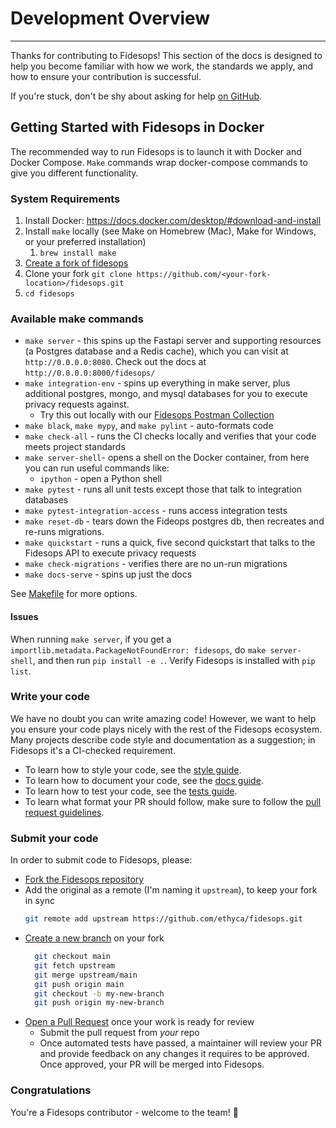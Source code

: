 # Development Overview

---

Thanks for contributing to Fidesops! This section of the docs is designed to help you become familiar with how we work, the standards we apply, and how to ensure your contribution is successful.

If you're stuck, don't be shy about asking for help [on GitHub](https://github.com/ethyca/fidesops/issues).

## Getting Started with Fidesops in Docker

The recommended way to run Fidesops is to launch it with Docker and Docker Compose. `Make` commands wrap docker-compose 
commands to give you different functionality.

### System Requirements 

1. Install Docker: https://docs.docker.com/desktop/#download-and-install
2. Install `make` locally (see Make on Homebrew (Mac), Make for Windows, or your preferred installation) 
   1. `brew install make`
3. [Create a fork of fidesops](https://docs.github.com/en/get-started/quickstart/fork-a-repo) 
4. Clone your fork `git clone https://github.com/<your-fork-location>/fidesops.git`
5. `cd fidesops`

### Available make commands
- `make server` - this spins up the Fastapi server and supporting resources (a Postgres database and a Redis cache), which you can visit at `http://0.0.0.0:8080`. Check out the docs at `http://0.0.0.0:8000/fidesops/`
- `make integration-env` - spins up everything in make server, plus additional postgres, mongo, and mysql databases for you to execute privacy requests against.
    - Try this out locally with our [Fidesops Postman Collection](../postman/Fidesops.postman_collection.json)
- `make black`, `make mypy`, and `make pylint` - auto-formats code
- `make check-all` - runs the CI checks locally and verifies that your code meets project standards
- `make server-shell`-  opens a shell on the Docker container, from here you can run useful commands like:
  - `ipython` - open a Python shell
- `make pytest` - runs all unit tests except those that talk to integration databases
- `make pytest-integration-access` - runs access integration tests
- `make reset-db` - tears down the Fideops postgres db, then recreates and re-runs migrations.
- `make quickstart` - runs a quick, five second quickstart that talks to the Fidesops API to execute privacy requests
- `make check-migrations` - verifies there are no un-run migrations 
- `make docs-serve` - spins up just the docs

See [Makefile](../../../../Makefile) for more options. 


#### Issues 
When running `make server`, if you get a `importlib.metadata.PackageNotFoundError: fidesops`, do `make server-shell`,
and then run `pip install -e .`. Verify Fidesops is installed with `pip list`. 


### Write your code

We have no doubt you can write amazing code! However, we want to help you ensure your code plays nicely with the rest of the Fidesops ecosystem. Many projects describe code style and documentation as a suggestion; in Fidesops it's a CI-checked requirement.

* To learn how to style your code, see the [style guide](code_style.md).
* To learn how to document your code, see the [docs guide](documentation.md).
* To learn how to test your code, see the [tests guide](testing.md).
* To learn what format your PR should follow, make sure to follow the [pull request guidelines](pull_requests.md).

### Submit your code

In order to submit code to Fidesops, please:

* [Fork the Fidesops repository](https://help.github.com/en/articles/fork-a-repo)
* Add the original as a remote (I'm naming it `upstream`), to keep your fork in sync
  ```bash
  git remote add upstream https://github.com/ethyca/fidesops.git
  ```
* [Create a new branch](https://help.github.com/en/desktop/contributing-to-projects/creating-a-branch-for-your-work) on your fork
  ```bash
    git checkout main 
    git fetch upstream 
    git merge upstream/main 
    git push origin main 
    git checkout -b my-new-branch
    git push origin my-new-branch 
    ```
* [Open a Pull Request](https://help.github.com/en/articles/creating-a-pull-request-from-a-fork) once your work is ready for review
  * Submit the pull request from *your* repo
  * Once automated tests have passed, a maintainer will review your PR and provide feedback on any changes it requires to be approved. Once approved, your PR will be merged into Fidesops.
  

### Congratulations

You're a Fidesops contributor - welcome to the team! 🎉
